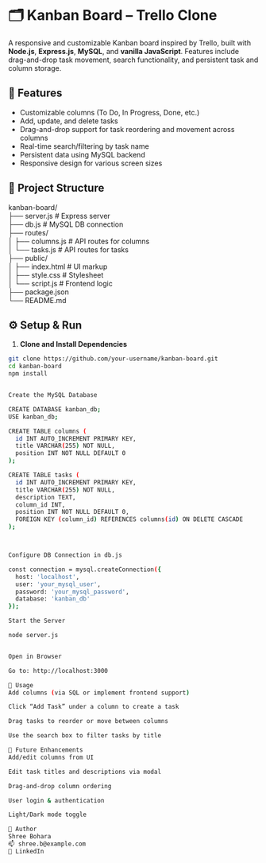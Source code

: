 # 🗂️ Kanban Board – Trello Clone

A responsive and customizable Kanban board inspired by Trello, built with **Node.js**, **Express.js**, **MySQL**, and **vanilla JavaScript**. Features include drag-and-drop task movement, search functionality, and persistent task and column storage.

## 🚀 Features

- Customizable columns (To Do, In Progress, Done, etc.)
- Add, update, and delete tasks
- Drag-and-drop support for task reordering and movement across columns
- Real-time search/filtering by task name
- Persistent data using MySQL backend
- Responsive design for various screen sizes

## 📂 Project Structure

kanban-board/  
├── server.js          # Express server  
├── db.js              # MySQL DB connection  
├── routes/  
│   ├── columns.js     # API routes for columns  
│   └── tasks.js       # API routes for tasks  
├── public/  
│   ├── index.html     # UI markup  
│   ├── style.css      # Stylesheet  
│   └── script.js      # Frontend logic  
├── package.json  
└── README.md  

## ⚙️ Setup & Run

1. **Clone and Install Dependencies**

```bash
git clone https://github.com/your-username/kanban-board.git
cd kanban-board
npm install


Create the MySQL Database

CREATE DATABASE kanban_db;
USE kanban_db;

CREATE TABLE columns (
  id INT AUTO_INCREMENT PRIMARY KEY,
  title VARCHAR(255) NOT NULL,
  position INT NOT NULL DEFAULT 0
);

CREATE TABLE tasks (
  id INT AUTO_INCREMENT PRIMARY KEY,
  title VARCHAR(255) NOT NULL,
  description TEXT,
  column_id INT,
  position INT NOT NULL DEFAULT 0,
  FOREIGN KEY (column_id) REFERENCES columns(id) ON DELETE CASCADE
);



Configure DB Connection in db.js

const connection = mysql.createConnection({
  host: 'localhost',
  user: 'your_mysql_user',
  password: 'your_mysql_password',
  database: 'kanban_db'
});

Start the Server

node server.js


Open in Browser

Go to: http://localhost:3000

🧪 Usage
Add columns (via SQL or implement frontend support)

Click “Add Task” under a column to create a task

Drag tasks to reorder or move between columns

Use the search box to filter tasks by title

🧩 Future Enhancements
Add/edit columns from UI

Edit task titles and descriptions via modal

Drag-and-drop column ordering

User login & authentication

Light/Dark mode toggle

👤 Author
Shree Bohara
📫 shree.b@example.com
🔗 LinkedIn


